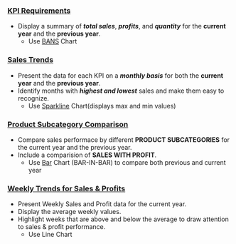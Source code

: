 ### <ins>KPI Requirements</ins>

  - Display a summary of **_total sales_**, **_profits_**, and **_quantity_** for the **current year** and the **previous year**.
    - Use <ins>BANS</ins> Chart


### <ins>Sales Trends</ins>
  - Present the data for each KPI on a **_monthly basis_** for both the **current year** and the **previous year**.
  - Identify months with **_highest and lowest_** sales and make them easy to recognize.
    - Use <ins>Sparkline</ins> Chart(displays max and min values)


### <ins>Product Subcategory Comparison</ins>

  - Compare sales performace by different **PRODUCT SUBCATEGORIES** for the current year and the previous year.
  - Include a comparision of **SALES WITH PROFIT**.
    - Use <ins>Bar</ins> Chart (BAR-IN-BAR) to compare both previous and current year

### <ins>Weekly Trends for Sales & Profits</ins>

  - Present Weekly Sales and Profit data for the current year.
  - Display the average weekly values.
  - Highlight weeks that are above and below the average to draw attention to sales & profit performance.
    - Use </ins>Line</ins> Chart

